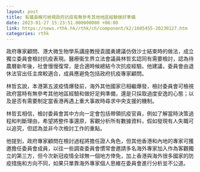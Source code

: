 ```yaml
---
layout: post
title: 有議員稱可檢視政府抗疫有無參考其他地區經驗做好準備
date: 2023-01-27 15:23:51.000000000 +08:00
link: https://news.rthk.hk/rthk/ch/component/k2/1685455-20230127.htm
categories: rthk
---
```


政府專家顧問、港大微生物學系講座教授袁國勇建議仿傚沙士結束時的做法，成立獨立委員會檢討抗疫表現。醫療衞生界立法會議員林哲玄認同有需要檢討，認為待農曆新年後，社會慢慢復常，是合適時候總結今次抗疫經驗。他建議，委員會由退休法官出任主席較適合，成員應避免包括政府抗疫專家顧問。

林哲玄說，本港第五波疫情爆發前，海外其他國家已相繼爆發，檢討委員會可檢視政府當時有無參考其他地區經驗和做好足夠準備，還是只採取過度安逸的心態；以及是否有需要制定當香港再遇上重大事故時尋求中央支援的機制。

林哲玄相信，檢討委員會其中方向一定會包括帶領抗疫官員，例如了解當時決策過程和判斷理由，希望將整件事還原，客觀分析所有數據資料，假如發現有人失職可以追究，但認為並非今次檢討工作的重點。

他提到，政府專家顧問在檢討過程將擔任證人角色，但其他香港和內地的專家可獲邀擔任委員會成員，以往一些調查委員會慣常會邀請多名海外專家加入作為客觀獨立的第三方，但今次新冠疫情全球無一個地方倖免，加上香港與海外很多國家的防疫措施和方向不同，如果只單靠海外專家個人思維在委員會進行分析並不公道。
